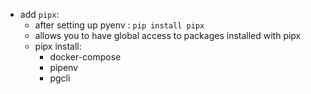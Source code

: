 - add `pipx`:
    - after setting up pyenv : `pip install pipx`
    - allows you to have global access to packages installed with pipx
    - pipx install:
        - docker-compose
        - pipenv
        - pgcli

